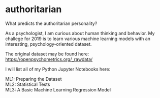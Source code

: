 # authoritarian
What predicts the authoritarian personality?

As a psychologist, I am curious about human thinking and behavior. 
My challege for 2019 is to learn various machine learning models with an interesting, psychology-oriented dataset.

The original dataset may be found here: https://openpsychometrics.org/_rawdata/

I will list all of my Python Jupyter Notebooks here:

ML1: Preparing the Dataset  
ML2: Statistical Tests    
ML3: A Basic Machine Learning Regression Model
